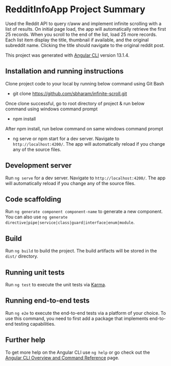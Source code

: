 # RedditInfoApp Project Summary

Used the Reddit API to query r/aww and implement infinite scrolling with a list of results. On initial page load, the app will automatically retrieve the first 25 records.
When you scroll to the end of the list, load 25 more records. Each list item display the title, thumbnail if available, and the original subreddit name. Clicking the title should navigate to the original reddit post.

This project was generated with [Angular CLI](https://github.com/angular/angular-cli) version 13.1.4.

## Installation and running instructions

Clone project code to your local by running below command using Git Bash
- git clone https://github.com/sbharam/infinite-scroll.git 

Once clone successful, go to root directory of project & run below command using windows command prompt 
- npm install

After npm install, run below command on same windows command prompt 
 - ng serve or npm start for a dev server. Navigate to `http://localhost:4200/`. The app will automatically reload if you change any of the source files.

## Development server

Run `ng serve` for a dev server. Navigate to `http://localhost:4200/`. The app will automatically reload if you change any of the source files.

## Code scaffolding

Run `ng generate component component-name` to generate a new component. You can also use `ng generate directive|pipe|service|class|guard|interface|enum|module`.

## Build

Run `ng build` to build the project. The build artifacts will be stored in the `dist/` directory.

## Running unit tests

Run `ng test` to execute the unit tests via [Karma](https://karma-runner.github.io).

## Running end-to-end tests

Run `ng e2e` to execute the end-to-end tests via a platform of your choice. To use this command, you need to first add a package that implements end-to-end testing capabilities.

## Further help

To get more help on the Angular CLI use `ng help` or go check out the [Angular CLI Overview and Command Reference](https://angular.io/cli) page.
